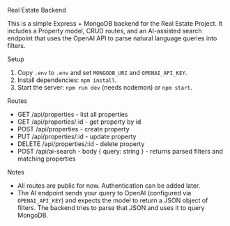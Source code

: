 Real Estate Backend

This is a simple Express + MongoDB backend for the Real Estate Project. It includes a Property model, CRUD routes, and an AI-assisted search endpoint that uses the OpenAI API to parse natural language queries into filters.

Setup

1. Copy `.env` to `.env` and set `MONGODB_URI` and `OPENAI_API_KEY`.
2. Install dependencies: `npm install`.
3. Start the server: `npm run dev` (needs nodemon) or `npm start`.

Routes

- GET /api/properties - list all properties
- GET /api/properties/:id - get property by id
- POST /api/properties - create property
- PUT /api/properties/:id - update property
- DELETE /api/properties/:id - delete property
- POST /api/ai-search - body { query: string } - returns parsed filters and matching properties

Notes

- All routes are public for now. Authentication can be added later.
- The AI endpoint sends your query to OpenAI (configured via `OPENAI_API_KEY`) and expects the model to return a JSON object of filters. The backend tries to parse that JSON and uses it to query MongoDB.
